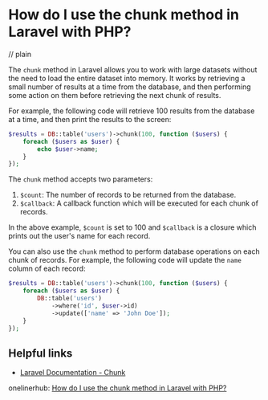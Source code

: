 # How do I use the chunk method in Laravel with PHP?
// plain

The `chunk` method in Laravel allows you to work with large datasets without the need to load the entire dataset into memory. It works by retrieving a small number of results at a time from the database, and then performing some action on them before retrieving the next chunk of results.

For example, the following code will retrieve 100 results from the database at a time, and then print the results to the screen:

```php
$results = DB::table('users')->chunk(100, function ($users) {
    foreach ($users as $user) {
        echo $user->name;
    }
});
```

The `chunk` method accepts two parameters:

1. `$count`: The number of records to be returned from the database.
2. `$callback`: A callback function which will be executed for each chunk of records.

In the above example, `$count` is set to 100 and `$callback` is a closure which prints out the user's name for each record.

You can also use the `chunk` method to perform database operations on each chunk of records. For example, the following code will update the `name` column of each record:

```php
$results = DB::table('users')->chunk(100, function ($users) {
    foreach ($users as $user) {
        DB::table('users')
            ->where('id', $user->id)
            ->update(['name' => 'John Doe']);
    }
});
```

## Helpful links

- [Laravel Documentation - Chunk](https://laravel.com/docs/7.x/queries#chunking-results)

onelinerhub: [How do I use the chunk method in Laravel with PHP?](https://onelinerhub.com/php-laravel/how-do-i-use-the-chunk-method-in-laravel-with-php)